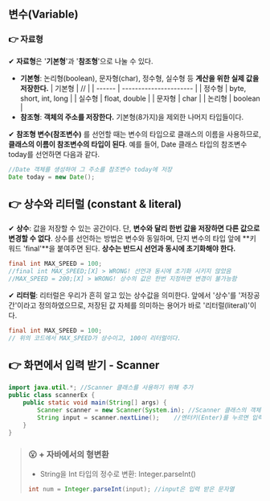 ## 변수(Variable)



### 👉 자료형

✔ **자료형**은 '**기본형**'과 '**참조형**'으로 나눌 수 있다.

- **기본형**: 논리형(boolean), 문자형(char), 정수형, 실수형 등 **계산을 위한 실제 값을 저장한다.**
| 기본형 | //                     |
| ------ | ---------------------- |
| 정수형 | byte, short, int, long |
| 실수형 | float, double          |
| 문자형 | char                   |
| 논리형 | boolean                |
- **참조형**: **객체의 주소를 저장한다.** 기본형(8가지)을 제외한 나머지 타입들이다.

✔ **참조형 변수(참조변수)** 를 선언할 때는 변수의 타입으로 클래스의 이름을 사용하므로, **클래스의 이름이 참조변수의 타입이 된다**. 예를 들어, Date 클래스 타입의 참조변수 today를 선언하면 다음과 같다.

```java
//Date 객체를 생성하여 그 주소를 참조변수 today에 저장
Date today = new Date();
```



## 👉 상수와 리터럴 (constant & literal)

✔ **상수**: 값을 저장할 수 있는 공간이다. 단, **변수와 달리 한번 값을 저장하면 다른 값으로 변경할 수 없다**. 상수를 선언하는 방법은 변수와 동일하며, 단지 변수의 타입 앞에 **키워드 'final'**을 붙여주면 된다. **상수는 반드시 선언과 동시에 초기화해야 한다.**

```java
final int MAX_SPEED = 100;
//final int MAX_SPEED;[X] > WRONG! 선언과 동시에 초기화 시키지 않았음
//MAX_SPEED = 200;[X] > WRONG! 상수의 값은 한번 지정하면 변경이 불가능함
```

✔ **리터럴**: 리터럴은 우리가 흔히 알고 있는 상수값을 의미한다. 앞에서 '상수'를 '저장공간'이라고 정의하였으므로, 저장된 값 자체를 의미하는 용어가 바로 '리터럴(literal)'이다.

```java
final int MAX_SPEED = 100;
// 위의 코드에서 MAX_SPEED가 상수이고, 100이 리터럴이다.
```



## 👉 화면에서 입력 받기 - Scanner

```java
import java.util.*; //Scanner 클래스를 사용하기 위해 추가
public class scannerEx {
	public static void main(String[] args) {
		Scanner scanner = new Scanner(System.in); //Scanner 클래스의 객체를 생성
		String input = scanner.nextLine(); 	  //엔터키(Enter)를 누르면 입력한 내용이 문자열로 반환되어 input에 저장됨
	}
}
```

> ### 😮 **+ 자바에서의 형변환**
>
> - String을 Int 타입의 정수로 변환: Integer.parseInt()
>
> ```java
> int num = Integer.parseInt(input); //input은 입력 받은 문자열
> ```
